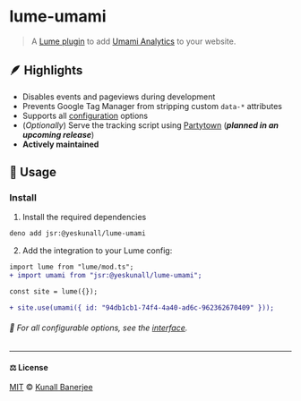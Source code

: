 # lume-umami

<!-- deno-fmt-ignore-start -->

> A [Lume plugin](https://lume.land/docs/configuration/install-plugins/) to add [Umami Analytics](https://umami.is/) to your website.

<!-- deno-fmt-ignore-end -->

## 🪶 Highlights

- Disables events and pageviews during development
- Prevents Google Tag Manager from stripping custom `data-*` attributes
- Supports all [configuration](https://umami.is/docs/tracker-configuration) options
- (_Optionally_) Serve the tracking script using [Partytown](https://partytown.builder.io/) (_**planned in an upcoming release**_)
- **Actively maintained**

## 🍛 Usage

### Install

1. Install the required dependencies

```sh
deno add jsr:@yeskunall/lume-umami
```

2. Add the integration to your Lume config:

```diff
import lume from "lume/mod.ts";
+ import umami from "jsr:@yeskunall/lume-umami";

const site = lume({});

+ site.use(umami({ id: "94db1cb1-74f4-4a40-ad6c-962362670409" }));
```

###### 📖 For all configurable options, see the [interface](https://github.com/yeskunall/lume-umami/blob/main/mod.ts#L11).

---

#### ⚖️ License

<!-- deno-fmt-ignore-start -->

[MIT](https://github.com/yeskunall/lume_umami/blob/main/license) © [Kunall Banerjee](https://kunall.dev/)

<!-- deno-fmt-ignore-end -->
